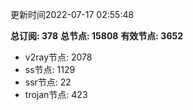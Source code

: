 更新时间2022-07-17 02:55:48

**总订阅: 378**
**总节点: 15808**
**有效节点: 3652**
- v2ray节点: 2078
- ss节点: 1129
- ssr节点: 22
- trojan节点: 423
